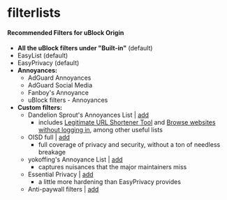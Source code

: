 # filterlists

#### Recommended Filters for uBlock Origin
- **All the uBlock filters under "Built-in"** (default)
- EasyList (default)
- EasyPrivacy (default)
- **Annoyances:**
  - AdGuard Annoyances
  - AdGuard Social Media
  - Fanboy's Annoyance
  - uBlock filters - Annoyances
- **Custom filters:**
  - Dandelion Sprout's Annoyances List | [add](https://github.com/DandelionSprout/adfilt/blob/master/AnnoyancesList)
    - includes [Legitimate URL Shortener Tool](https://raw.githubusercontent.com/DandelionSprout/adfilt/master/LegitimateURLShortener.txt) and [Browse websites without logging in](https://raw.githubusercontent.com/DandelionSprout/adfilt/master/BrowseWebsitesWithoutLoggingIn.txt), among other useful lists
  - OISD full | [add](https://oisd.nl/downloads)
    - full coverage of privacy and security, without a ton of needless breakage
  - yokoffing's Annoyance List | [add](https://github.com/yokoffing/filterlists/blob/main/AnnoyanceList)
    - captures nuisances that the major maintainers miss
  - Essential Privacy | [add](https://github.com/yokoffing/filterlists/blob/main/EssentialPrivacy.txt)
    - a little more hardening than EasyPrivacy provides
  - Anti-paywall filters | [add](https://raw.githubusercontent.com/llacb47/miscfilters/master/antipaywall.txt)
